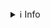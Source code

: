 <details>
<summary>ℹ️ Info</summary>

This app explores data from [UCI Machine Learning Repository](https://archive.ics.uci.edu/ml/datasets/Hepatitis+C+Virus+%28HCV%29+for+Egyptian+patients#) 


Hepatitis C is a liver infection that can lead to serious liver damage. It’s caused by the hepatitis C virus. The virus is spread by contact with contaminated blood; for example, from sharing needles or from unsterile tattoo equipment. Most people have no symptoms. Those who do develop symptoms may have fatigue, nausea, loss of appetite and yellowing of the eyes and skin.

More details about the dataset are available via the help button on the left.

💡 This app was built to be an example of our brilliance and is a concatenation of for the projects that we did during 02450 Intro ML course. 
 

💻 The full code is available [here](https://github.com/flight505/Shared_Intro_ML.git).

</details>
